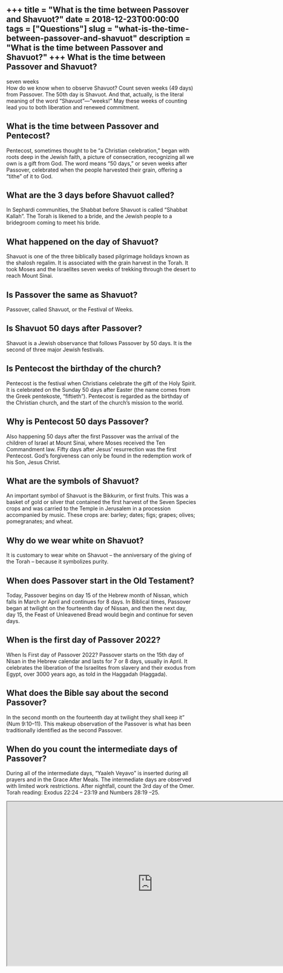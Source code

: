 +++
title = "What is the time between Passover and Shavuot?"
date = 2018-12-23T00:00:00
tags = ["Questions"]
slug = "what-is-the-time-between-passover-and-shavuot"
description = "What is the time between Passover and Shavuot?"
+++
What is the time between Passover and Shavuot?
----------------------------------------------

seven weeks  
How do we know when to observe Shavuot? Count seven weeks (49 days) from Passover. The 50th day is Shavuot. And that, actually, is the literal meaning of the word “Shavuot”—“weeks!” May these weeks of counting lead you to both liberation and renewed commitment.

What is the time between Passover and Pentecost?
------------------------------------------------

Pentecost, sometimes thought to be “a Christian celebration,” began with roots deep in the Jewish faith, a picture of consecration, recognizing all we own is a gift from God. The word means “50 days,” or seven weeks after Passover, celebrated when the people harvested their grain, offering a “tithe” of it to God.

What are the 3 days before Shavuot called?
------------------------------------------

In Sephardi communities, the Shabbat before Shavuot is called “Shabbat Kallah”. The Torah is likened to a bride, and the Jewish people to a bridegroom coming to meet his bride.

What happened on the day of Shavuot?
------------------------------------

Shavuot is one of the three biblically based pilgrimage holidays known as the shalosh regalim. It is associated with the grain harvest in the Torah. It took Moses and the Israelites seven weeks of trekking through the desert to reach Mount Sinai.

Is Passover the same as Shavuot?
--------------------------------

Passover, called Shavuot, or the Festival of Weeks.

Is Shavuot 50 days after Passover?
----------------------------------

Shavuot is a Jewish observance that follows Passover by 50 days. It is the second of three major Jewish festivals.

Is Pentecost the birthday of the church?
----------------------------------------

Pentecost is the festival when Christians celebrate the gift of the Holy Spirit. It is celebrated on the Sunday 50 days after Easter (the name comes from the Greek pentekoste, “fiftieth”). Pentecost is regarded as the birthday of the Christian church, and the start of the church’s mission to the world.

Why is Pentecost 50 days Passover?
----------------------------------

Also happening 50 days after the first Passover was the arrival of the children of Israel at Mount Sinai, where Moses received the Ten Commandment law. Fifty days after Jesus’ resurrection was the first Pentecost. God’s forgiveness can only be found in the redemption work of his Son, Jesus Christ.

What are the symbols of Shavuot?
--------------------------------

An important symbol of Shavuot is the Bikkurim, or first fruits. This was a basket of gold or silver that contained the first harvest of the Seven Species crops and was carried to the Temple in Jerusalem in a procession accompanied by music. These crops are: barley; dates; figs; grapes; olives; pomegranates; and wheat.

Why do we wear white on Shavuot?
--------------------------------

It is customary to wear white on Shavuot – the anniversary of the giving of the Torah – because it symbolizes purity.

When does Passover start in the Old Testament?
----------------------------------------------

Today, Passover begins on day 15 of the Hebrew month of Nissan, which falls in March or April and continues for 8 days. In Biblical times, Passover began at twilight on the fourteenth day of Nissan, and then the next day, day 15, the Feast of Unleavened Bread would begin and continue for seven days.

When is the first day of Passover 2022?
---------------------------------------

When Is First day of Passover 2022? Passover starts on the 15th day of Nisan in the Hebrew calendar and lasts for 7 or 8 days, usually in April. It celebrates the liberation of the Israelites from slavery and their exodus from Egypt, over 3000 years ago, as told in the Haggadah (Haggada).

What does the Bible say about the second Passover?
--------------------------------------------------

In the second month on the fourteenth day at twilight they shall keep it” (Num 9:10–11). This makeup observation of the Passover is what has been traditionally identified as the second Passover.

When do you count the intermediate days of Passover?
----------------------------------------------------

During all of the intermediate days, “Yaaleh Veyavo” is inserted during all prayers and in the Grace After Meals. The intermediate days are observed with limited work restrictions. After nightfall, count the 3rd day of the Omer. Torah reading: Exodus 22:24 – 23:19 and Numbers 28:19 –25.

<iframe allow="accelerometer; autoplay; clipboard-write; encrypted-media; gyroscope; picture-in-picture" allowfullscreen="" class="__youtube_prefs__  epyt-is-override  no-lazyload" data-no-lazy="1" data-origheight="433" data-origwidth="770" data-skipgform_ajax_framebjll="" height="433" id="_ytid_48370" loading="lazy" src="https://www.youtube.com/embed/9-kQG4nt70U?enablejsapi=1&autoplay=0&cc_load_policy=0&cc_lang_pref=&iv_load_policy=1&loop=0&modestbranding=0&rel=1&fs=1&playsinline=0&autohide=2&theme=dark&color=red&controls=1&" title="YouTube player" width="770"></iframe>